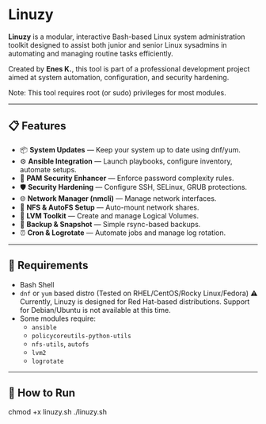 # Linuzy 

**Linuzy** is a modular, interactive Bash-based Linux system administration toolkit designed to assist both junior and senior Linux sysadmins in automating and managing routine tasks efficiently.

Created by **Enes K.**, this tool is part of a professional development project aimed at system automation, configuration, and security hardening.

Note: This tool requires root (or sudo) privileges for most modules.

---

## 📋 Features

- 📦 **System Updates** — Keep your system up to date using dnf/yum.
- ⚙️ **Ansible Integration** — Launch playbooks, configure inventory, automate setups.
- 🔐 **PAM Security Enhancer** — Enforce password complexity rules.
- 🛡️ **Security Hardening** — Configure SSH, SELinux, GRUB protections.
- 🌐 **Network Manager (nmcli)** — Manage network interfaces.
- 📡 **NFS & AutoFS Setup** — Auto-mount network shares.
- 💽 **LVM Toolkit** — Create and manage Logical Volumes.
- 💾 **Backup & Snapshot** — Simple rsync-based backups.
- ⏰ **Cron & Logrotate** — Automate jobs and manage log rotation.

---

## 🔧 Requirements

- Bash Shell
- `dnf` or `yum` based distro (Tested on RHEL/CentOS/Rocky Linux/Fedora)
  ⚠️ Currently, Linuzy is designed for Red Hat-based distributions. Support for Debian/Ubuntu is not available at this time.
- Some modules require:
  - `ansible`
  - `policycoreutils-python-utils`
  - `nfs-utils`, `autofs`
  - `lvm2`
  - `logrotate`

---

## 🚀 How to Run

chmod +x linuzy.sh
./linuzy.sh

